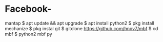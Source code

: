 # Facebook-
mantap
$ apt update && apt upgrade
$ apt install python2
$ pkg install mechanize
$ pkg instal git
$ gitclone https://github.com/hnov7/mbf
$ cd mbf
$ python2 mbf py
